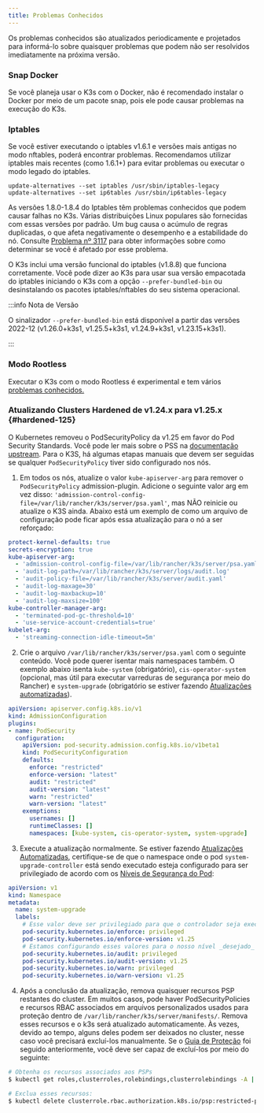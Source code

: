 ```yaml
---
title: Problemas Conhecidos
---
```

Os problemas conhecidos são atualizados periodicamente e projetados para informá-lo sobre quaisquer problemas que podem não ser resolvidos imediatamente na próxima versão.

### Snap Docker

Se você planeja usar o K3s com o Docker, não é recomendado instalar o Docker por meio de um pacote snap, pois ele pode causar problemas na execução do K3s.

### Iptables

Se você estiver executando o iptables v1.6.1 e versões mais antigas no modo nftables, poderá encontrar problemas. Recomendamos utilizar iptables mais recentes (como 1.6.1+) para evitar problemas ou executar o modo legado do iptables.

```
update-alternatives --set iptables /usr/sbin/iptables-legacy
update-alternatives --set ip6tables /usr/sbin/ip6tables-legacy
```

As versões 1.8.0-1.8.4 do Iptables têm problemas conhecidos que podem causar falhas no K3s. Várias distribuições Linux populares são fornecidas com essas versões por padrão. Um bug causa o acúmulo de regras duplicadas, o que afeta negativamente o desempenho e a estabilidade do nó. Consulte [Problema nº 3117](https://github.com/k3s-io/k3s/issues/3117) para obter informações sobre como determinar se você é afetado por esse problema.

O K3s inclui uma versão funcional do iptables (v1.8.8) que funciona corretamente. Você pode dizer ao K3s para usar sua versão empacotada do iptables iniciando o K3s com a opção `--prefer-bundled-bin` ou desinstalando os pacotes iptables/nftables do seu sistema operacional.

:::info Nota de Versão

O sinalizador `--prefer-bundled-bin` está disponível a partir das versões 2022-12 (v1.26.0+k3s1, v1.25.5+k3s1, v1.24.9+k3s1, v1.23.15+k3s1).

:::

### Modo Rootless

Executar o K3s com o modo Rootless é experimental e tem vários [problemas conhecidos.](./advanced.md#known-issues-with-rootless-mode)

### Atualizando Clusters Hardened de v1.24.x para v1.25.x {#hardened-125}

O Kubernetes removeu o PodSecurityPolicy da v1.25 em favor do Pod Security Standards. Você pode ler mais sobre o PSS na [documentação upstream](https://kubernetes.io/docs/concepts/security/pod-security-standards/). Para o K3S, há algumas etapas manuais que devem ser seguidas se qualquer `PodSecurityPolicy` tiver sido configurado nos nós.

1. Em todos os nós, atualize o valor `kube-apiserver-arg` para remover o `PodSecurityPolicy` admission-plugin. Adicione o seguinte valor arg em vez disso: `'admission-control-config-file=/var/lib/rancher/k3s/server/psa.yaml'`, mas NÃO reinicie ou atualize o K3S ainda. Abaixo está um exemplo de como um arquivo de configuração pode ficar após essa atualização para o nó a ser reforçado:
```yaml
protect-kernel-defaults: true
secrets-encryption: true
kube-apiserver-arg:
  - 'admission-control-config-file=/var/lib/rancher/k3s/server/psa.yaml'
  - 'audit-log-path=/var/lib/rancher/k3s/server/logs/audit.log'
  - 'audit-policy-file=/var/lib/rancher/k3s/server/audit.yaml'
  - 'audit-log-maxage=30'
  - 'audit-log-maxbackup=10'
  - 'audit-log-maxsize=100'
kube-controller-manager-arg:
  - 'terminated-pod-gc-threshold=10'
  - 'use-service-account-credentials=true'
kubelet-arg:
  - 'streaming-connection-idle-timeout=5m'
```
2. Crie o arquivo `/var/lib/rancher/k3s/server/psa.yaml` com o seguinte conteúdo. Você pode querer isentar mais namespaces também. O exemplo abaixo isenta `kube-system` (obrigatório), `cis-operator-system` (opcional, mas útil para executar varreduras de segurança por meio do Rancher) e `system-upgrade` (obrigatório se estiver fazendo [Atualizações automatizadas](./upgrades/automated.md)).
```yaml
apiVersion: apiserver.config.k8s.io/v1
kind: AdmissionConfiguration
plugins:
- name: PodSecurity
  configuration:
    apiVersion: pod-security.admission.config.k8s.io/v1beta1
    kind: PodSecurityConfiguration
    defaults:
      enforce: "restricted"
      enforce-version: "latest"
      audit: "restricted"
      audit-version: "latest"
      warn: "restricted"
      warn-version: "latest"
    exemptions:
      usernames: []
      runtimeClasses: []
      namespaces: [kube-system, cis-operator-system, system-upgrade]
```
3. Execute a atualização normalmente. Se estiver fazendo [Atualizações Automatizadas](./upgrades/automated.md), certifique-se de que o namespace onde o pod `system-upgrade-controller` está sendo executado esteja configurado para ser privilegiado de acordo com os [Níveis de Segurança do Pod](https://kubernetes.io/docs/concepts/security/pod-security-admission/#pod-security-levels):
```yaml
apiVersion: v1
kind: Namespace
metadata:
  name: system-upgrade
  labels:
    # Esse valor deve ser privilegiado para que o controlador seja executado com sucesso.
    pod-security.kubernetes.io/enforce: privileged
    pod-security.kubernetes.io/enforce-version: v1.25
    # Estamos configurando esses valores para o nosso nível _desejado_ de `enforce`, mas observe que os valores abaixo podem ser quaisquer das opções disponíveis.
    pod-security.kubernetes.io/audit: privileged
    pod-security.kubernetes.io/audit-version: v1.25
    pod-security.kubernetes.io/warn: privileged
    pod-security.kubernetes.io/warn-version: v1.25
```
4. Após a conclusão da atualização, remova quaisquer recursos PSP restantes do cluster. Em muitos casos, pode haver PodSecurityPolicies e recursos RBAC associados em arquivos personalizados usados ​​para proteção dentro de `/var/lib/rancher/k3s/server/manifests/`. Remova esses recursos e o k3s será atualizado automaticamente. Às vezes, devido ao tempo, alguns deles podem ser deixados no cluster, nesse caso você precisará excluí-los manualmente. Se o [Guia de Proteção](./security/hardening-guide.md) foi seguido anteriormente, você deve ser capaz de excluí-los por meio do seguinte:
```sh
# Obtenha os recursos associados aos PSPs
$ kubectl get roles,clusterroles,rolebindings,clusterrolebindings -A | grep -i psp

# Exclua esses recursos:
$ kubectl delete clusterrole.rbac.authorization.k8s.io/psp:restricted-psp clusterrole.rbac.authorization.k8s.io/psp:svclb-psp clusterrole.rbac.authorization.k8s.io/psp:system-unrestricted-psp clusterrolebinding.rbac.authorization.k8s.io/default:restricted-psp clusterrolebinding.rbac.authorization.k8s.io/system-unrestricted-node-psp-rolebinding && kubectl delete -n kube-system rolebinding.rbac.authorization.k8s.io/svclb-psp-rolebinding rolebinding.rbac.authorization.k8s.io/system-unrestricted-svc-acct-psp-rolebinding
```
